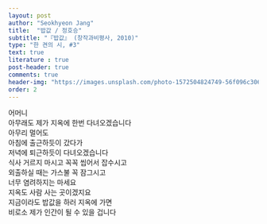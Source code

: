 ```yaml
---
layout: post
author: "Seokhyeon Jang"
title:  "밥값 / 정호승"
subtitle: "『밥값』 (창작과비평사, 2010)"
type: "한 켠의 시, #3"
text: true
literature : true
post-header: true
comments: true
header-img: "https://images.unsplash.com/photo-1572504824749-56f096c3064b?ixlib=rb-1.2.1&auto=format&fit=crop&w=1950&q=80"
order: 2
---
```


어머니 <br>
아무래도 제가 지옥에 한번 다녀오겠습니다 <br>
아무리 멀어도 <br>
아침에 출근하듯이 갔다가 <br>
저녁에 퇴근하듯이 다녀오겠습니다 <br>
식사 거르지 마시고 꼭꼭 씹어서 잡수시고 <br>
외출하실 때는 가스불 꼭 잠그시고 <br>
너무 염려하지는 마세요 <br>
지옥도 사람 사는 곳이겠지요 <br>
지금이라도 밥값을 하러 지옥에 가면 <br>
비로소 제가 인간이 될 수 있을 겁니다 <br>